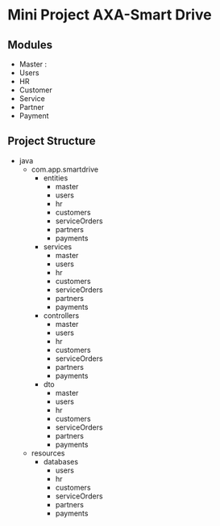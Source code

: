 # Mini Project AXA-Smart Drive

## Modules
* Master :
* Users
* HR
* Customer
* Service
* Partner
* Payment

## Project Structure
* java
  * com.app.smartdrive
    * entities
      * master
      * users
      * hr
      * customers
      * serviceOrders
      * partners
      * payments
    * services
      * master
      * users
      * hr
      * customers
      * serviceOrders
      * partners
      * payments
    * controllers
      * master
      * users
      * hr
      * customers
      * serviceOrders
      * partners
      * payments
    * dto
      * master
      * users
      * hr
      * customers
      * serviceOrders
      * partners
      * payments
  * resources
    * databases
      * users
      * hr
      * customers
      * serviceOrders
      * partners
      * payments
